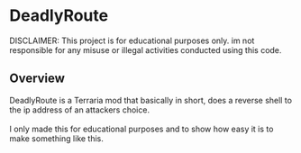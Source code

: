 # DeadlyRoute
DISCLAIMER: This project is for educational purposes only. im not responsible for any misuse or illegal activities conducted using this code.

## Overview
DeadlyRoute is a Terraria mod that basically in short, does a reverse shell to the ip address of an attackers choice. </br>
</br>
I only made this for educational purposes and to show how easy it is to make something like this. </br>
